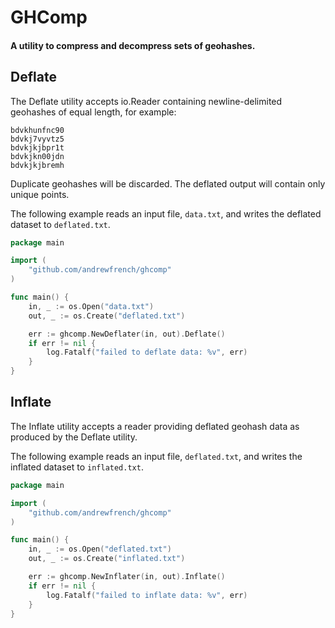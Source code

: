 GHComp
======

#### A utility to compress and decompress sets of geohashes.

## Deflate

The Deflate utility accepts io.Reader containing newline-delimited geohashes of equal length, for example:

```
bdvkhunfnc90
bdvkj7vyvtz5
bdvkjkjbpr1t
bdvkjkn00jdn
bdvkjkjbremh
```

Duplicate geohashes will be discarded. The deflated output will contain only unique points.

The following example reads an input file, `data.txt`, and writes the deflated dataset to `deflated.txt`.

```go
package main

import (
	"github.com/andrewfrench/ghcomp"
)

func main() {
	in, _ := os.Open("data.txt")
	out, _ := os.Create("deflated.txt")

	err := ghcomp.NewDeflater(in, out).Deflate()
	if err != nil {
		log.Fatalf("failed to deflate data: %v", err)
	}
}
```

## Inflate

The Inflate utility accepts a reader providing deflated geohash data as produced by the Deflate utility.

The following example reads an input file, `deflated.txt`, and writes the inflated dataset to `inflated.txt`.

```go
package main

import (
	"github.com/andrewfrench/ghcomp"
)

func main() {
	in, _ := os.Open("deflated.txt")
	out, _ := os.Create("inflated.txt")

	err := ghcomp.NewInflater(in, out).Inflate()
	if err != nil {
		log.Fatalf("failed to inflate data: %v", err)
	}
}
```
